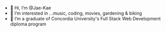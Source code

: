- 👋 Hi, I’m @Jae-Kae
- 👀 I’m interested in ...music, coding, movies, gardening & biking
- 🌱 I’m a graduate of Concordia University's Full Stack Web Development diploma program
 

<!---
Jae-Kae/Jae-Kae is a ✨ special ✨ repository because its `README.md` (this file) appears on your GitHub profile.
You can click the Preview link to take a look at your changes.
--->
